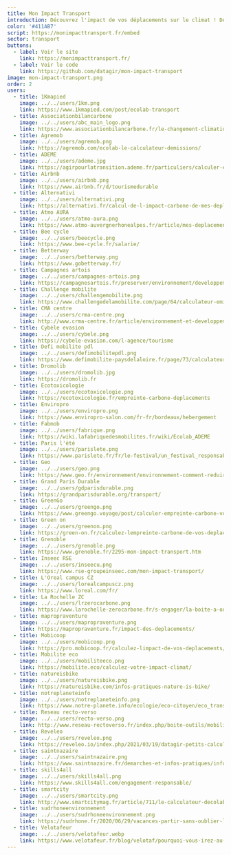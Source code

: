 ```yaml
---
title: Mon Impact Transport
introduction: Découvrez l'impact de vos déplacements sur le climat ! Des données ouvertes pour une mobilité moins émettrice en CO2.
color: '#411AB7'
script: https://monimpacttransport.fr/embed
sector: transport
buttons:
  - label: Voir le site
    link: https://monimpacttransport.fr/
  - label: Voir le code
    link: https://github.com/datagir/mon-impact-transport
image: mon-impact-transport.png
order: 2
users:
  - title: 1Kmapied
    image: ../../users/1km.png
    link: https://www.1kmapied.com/post/ecolab-transport
  - title: Associationbilancarbone
    image: ../../users/abc_main_logo.png
    link: https://www.associationbilancarbone.fr/le-changement-climatique/
  - title: Agremob
    image: ../../users/agremob.png
    link: https://agremob.com/ecolab-le-calculateur-demissions/
  - title: ADEME
    image: ../../users/ademe.jpg
    link: https://agirpourlatransition.ademe.fr/particuliers/calculer-emissions-carbone-trajets
  - title: Airbnb
    image: ../../users/airbnb.png
    link: https://www.airbnb.fr/d/tourismedurable
  - title: Alternativi
    image: ../../users/alternativi.png
    link: https://alternativi.fr/calcul-de-l-impact-carbone-de-mes-deplacements-sur-le-climat/701
  - title: Atmo AURA
    image: ../../users/atmo-aura.png
    link: https://www.atmo-auvergnerhonealpes.fr/article/mes-deplacements
  - title: Bee cycle
    image: ../../users/beecycle.png
    link: https://www.bee-cycle.fr/salarie/
  - title: Betterway
    image: ../../users/betterway.png
    link: https://www.gobetterway.fr/
  - title: Campagnes artois
    image: ../../users/campagnes-artois.png
    link: https://campagnesartois.fr/preserver/environnement/developpement-durable/325-espace-numerique-du-developpement-durable
  - title: Challenge mobilite
    image: ../../users/challengemobilite.png
    link: https://www.challengedelamobilite.com/page/64/calculateur-emissions-co2
  - title: CMA centre
    image: ../../users/crma-centre.png
    link: http://www.crma-centre.fr/article/environnement-et-developpement-durable
  - title: Cybèle evasion
    image: ../../users/cybele.png
    link: https://cybele-evasion.com/l-agence/tourisme
  - title: Defi mobilite pdl
    image: ../../users/defimobilitepdl.png
    link: https://www.defimobilite-paysdelaloire.fr/page/73/calculateur-emissions-co2
  - title: Dromolib
    image: ../../users/dromolib.jpg
    link: https://dromolib.fr
  - title: Ecotoxicologie
    image: ../../users/ecotoxicologie.png
    link: https://ecotoxicologie.fr/empreinte-carbone-deplacements
  - title: Enviropro
    image: ../../users/enviropro.png
    link: https://www.enviropro-salon.com/fr-fr/bordeaux/hebergement
  - title: Fabmob
    image: ../../users/fabrique.png
    link: https://wiki.lafabriquedesmobilites.fr/wiki/Ecolab_ADEME
  - title: Paris l'été
    image: ../../users/parislete.png
    link: https://www.parislete.fr/fr/le-festival/un_festival_responsable_et_solidaire
  - title: Geo
    image: ../../users/geo.png
    link: https://www.geo.fr/environnement/environnement-comment-reduire-lempreinte-carbone-de-ses-voyages-202204/
  - title: Grand Paris Durable
    image: ../../users/gdparisdurable.png
    link: https://grandparisdurable.org/transport/
  - title: GreenGo
    image: ../../users/greengo.png
    link: https://www.greengo.voyage/post/calculer-empreinte-carbone-voyages
  - title: Green on
    image: ../../users/greenon.png
    link: https://green-on.fr/calculez-lempreinte-carbone-de-vos-deplacements/
  - title: Grenoble
    image: ../../users/grenoble.png
    link: https://www.grenoble.fr/2295-mon-impact-transport.htm
  - title: Inseec RSE
    image: ../../users/inseecu.png
    link: https://www.rse-groupeinseec.com/mon-impact-transport/
  - title: L'Oreal campus CZ
    image: ../../users/lorealcampuscz.png
    link: https://www.loreal.com/fr/
  - title: La Rochelle ZC
    image: ../../users/lrzerocarbone.png
    link: https://www.larochelle-zerocarbone.fr/s-engager/la-boite-a-outils-du-zero-carbone/mon-impact-transport
  - title: mapropraventure
    image: ../../users/mapropraventure.png
    link: https://mapropraventure.fr/impact-des-deplacements/
  - title: Mobicoop
    image: ../../users/mobicoop.png
    link: https://pro.mobicoop.fr/calculez-limpact-de-vos-deplacements/
  - title: Mobilite eco
    image: ../../users/mobiliteeco.png
    link: https://mobilite.eco/calculez-votre-impact-climat/
  - title: natureisbike
    image: ../../users/natureisbike.png
    link: https://natureisbike.com/infos-pratiques-nature-is-bike/
  - title: notreplaneteinfo
    image: ../../users/notreplaneteinfo.png
    link: https://www.notre-planete.info/ecologie/eco-citoyen/eco_transports.php
  - title: Reseau recto-verso
    image: ../../users/recto-verso.png
    link: http://www.reseau-rectoverso.fr/index.php/boite-outils/mobilite/2-non-categorise/68-calculateur
  - title: Reveleo
    image: ../../users/reveleo.png
    link: https://reveleo.io/index.php/2021/03/19/datagir-petits-calculateurs-grands-effets/
  - title: saintnazaire
    image: ../../users/saintnazaire.png
    link: https://www.saintnazaire.fr/demarches-et-infos-pratiques/infos-pratiques/transports
  - title: skills4all
    image: ../../users/skills4all.png
    link: https://www.skills4all.com/engagement-responsable/
  - title: smartcity
    image: ../../users/smartcity.png
    link: http://www.smartcitymag.fr/article/711/le-calculateur-decolab-sensibilise-aux-transports-durables
  - title: sudrhoneenvironnement
    image: ../../users/sudrhoneenvironnement.png
    link: https://sudrhone.fr/2020/06/29/vacances-partir-sans-oublier-la-planete/
  - title: Velotafeur
    image: ../../users/velotafeur.webp
    link: https://www.velotafeur.fr/blog/velotaf/pourquoi-vous-irez-au-travail-a-velo-en-2021-velotafeur.html
---
```

